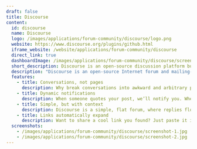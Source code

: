 ```yaml
---
draft: false
title: Discourse
content:
  id: discourse
  name: Discourse
  logo: /images/applications/forum-community/discourse/logo.png
  website: https://www.discourse.org/plugins/github.html
  iframe_website: /website/applications/forum-community/discourse
  direct_link: true
  dashboardImage: /images/applications/forum-community/discourse/screenshot-1.jpg
  short_description: Discourse is an open-source discussion platform built for the next decade of the Internet.
  description: "Discourse is an open-source Internet forum and mailing-list management software application. It's an attempt to reimagine what a modern Internet discussion forum should be in a world of ubiquitous smartphones, tablets, Facebook and Twitter. You can use it as a mailing list, discussion forum, long-form chatroom, and more. It can be self-hosted."
  features:
    - title: Conversations, not pages
      description: Why break conversations into awkward and arbitrary pages, where you have to constantly find the Next Page button? We’ve replaced all that with the power of just-in-time loading. Want to read more? Keep scrolling down.
    - title: Dynamic notifications
      description: When someone quotes your post, we’ll notify you. When someone mentions your @name, we’ll notify you. When someone replies to your post… well, you get the idea. And if you’re not around, we’ll email you, too.
    - title: Simple, but with context
      description: Discourse is a simple, flat forum, where replies flow down the page in a line. Expand context at the bottom and top of each post, and also in quotes, to reveal the full conversation without losing your place.
    - title: Links automatically expand
      description: Want to share a cool link you found? Just paste it in on a single line and we’ll make it awesome. Links to Wikipedia, YouTube, Amazon, GitHub, Twitter, Flickr, and hundreds of other popular websites automatically expand to provide additional context and information.
  screenshots:
    - /images/applications/forum-community/discourse/screenshot-1.jpg
    - /images/applications/forum-community/discourse/screenshot-2.jpg
---
```

